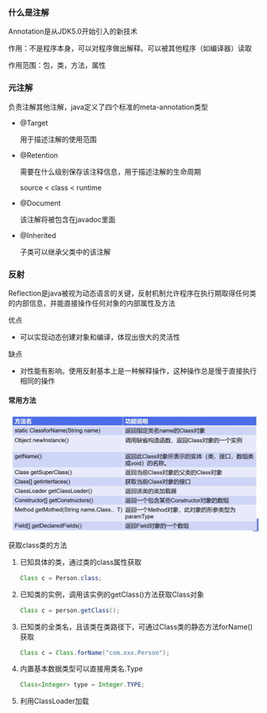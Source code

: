 ### 什么是注解

Annotation是从JDK5.0开始引入的新技术

作用：不是程序本身，可以对程序做出解释。可以被其他程序（如编译器）读取

作用范围：包，类，方法，属性

### 元注解

负责注解其他注解，java定义了四个标准的meta-annotation类型

* @Target

  用于描述注解的使用范围

* @Retention

  需要在什么级别保存该注释信息，用于描述注解的生命周期

  source < class < runtime

* @Document

  该注解将被包含在javadoc里面

* @Inherited

  子类可以继承父类中的该注解

### 反射

Reflection是java被视为动态语言的关键，反射机制允许程序在执行期取得任何类的内部信息，并能直接操作任何对象的内部属性及方法

优点

* 可以实现动态创建对象和编译，体现出很大的灵活性

缺点

* 对性能有影响。使用反射基本上是一种解释操作，这种操作总是慢于直接执行相同的操作

#### 常用方法

![image-20240304214646612](upload/image-20240304214646612.png)

获取class类的方法

1. 已知具体的类，通过类的class属性获取

   ````java
   Class c = Person.class;
   ````

2. 已知类的实例，调用该实例的getClass()方法获取Class对象

   ```java
   Class c = person.getClass();
   ```

3. 已知类的全类名，且该类在类路径下，可通过Class类的静态方法forName()获取

   ```java
   Class c = Class.forName("com.xxx.Person");
   ```

4. 内置基本数据类型可以直接用类名.Type

   ```java
   Class<Integer> type = Integer.TYPE;
   ```

5. 利用ClassLoader加载
